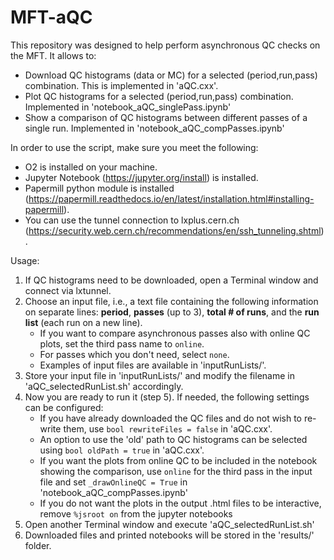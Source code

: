# MFT-aQC

This repository was designed to help perform asynchronous QC checks on the MFT. It allows to:
- Download QC histograms (data or MC) for a selected (period,run,pass) combination. This is implemented in 'aQC.cxx'.
- Plot QC histograms for a selected (period,run,pass) combination. Implemented in 'notebook_aQC_singlePass.ipynb'
- Show a comparison of QC histograms between different passes of a single run. Implemented in 'notebook_aQC_compPasses.ipynb'

In order to use the script, make sure you meet the following:
- O2 is installed on your machine.
- Jupyter Notebook (https://jupyter.org/install) is installed.
- Papermill python module is installed (https://papermill.readthedocs.io/en/latest/installation.html#installing-papermill).
- You can use the tunnel connection to lxplus.cern.ch (https://security.web.cern.ch/recommendations/en/ssh_tunneling.shtml). 

Usage:
1. If QC histograms need to be downloaded, open a Terminal window and connect via lxtunnel.
2. Choose an input file, i.e., a text file containing the following information on separate lines: **period**, **passes** (up to 3), **total # of runs**, and the **run list** (each run on a new line). 
    - If you want to compare asynchronous passes also with online QC plots, set the third pass name to `online`. 
    - For passes which you don't need, select `none`. 
    - Examples of input files are available in 'inputRunLists/'.
3. Store your input file in 'inputRunLists/' and modify the filename in 'aQC_selectedRunList.sh' accordingly.
4. Now you are ready to run it (step 5). If needed, the following settings can be configured:
    - If you have already downloaded the QC files and do not wish to re-write them, use `bool rewriteFiles = false` in 'aQC.cxx'.
    - An option to use the 'old' path to QC histograms can be selected using `bool oldPath = true` in 'aQC.cxx'.
    - If you want the plots from online QC to be included in the notebook showing the comparison, use `online` for the third pass in the input file and set `_drawOnlineQC = True` in 'notebook_aQC_compPasses.ipynb'
    - If you do not want the plots in the output .html files to be interactive, remove `%jsroot on` from the jupyter notebooks
5. Open another Terminal window and execute 'aQC_selectedRunList.sh'
6. Downloaded files and printed notebooks will be stored in the 'results/' folder.